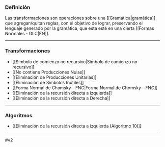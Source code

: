 ### Definición

Las transformaciones son operaciones sobre una [[Gramática|gramática]] que agregan/quitan reglas, con el objetivo de lograr, preservando el lenguaje generado por la gramática, que esta esté en una cierta [[Formas Normales - GLC|FN]].

***
### Transformaciones 

- [[Símbolo de comienzo no recursivo|Símbolo de comienzo no-recursivo]]
- [[No contiene Producciones Nulas]] 
- [[Eliminación de Producciones Unitarias]] 
- [[Eliminación de Símbolos Inútiles]] 
- [[Forma Normal de Chomsky - FNC|Forma Normal de Chomsky - FNC]] 
- [[Eliminación de la recursión directa a izquierda]] 
- [[Eliminación de la recursión directa a Derecha]] 

***
### Algoritmos

- [[Eliminación de la recursión directa a izquierda  (Algoritmo 10)]]
***
#v2 